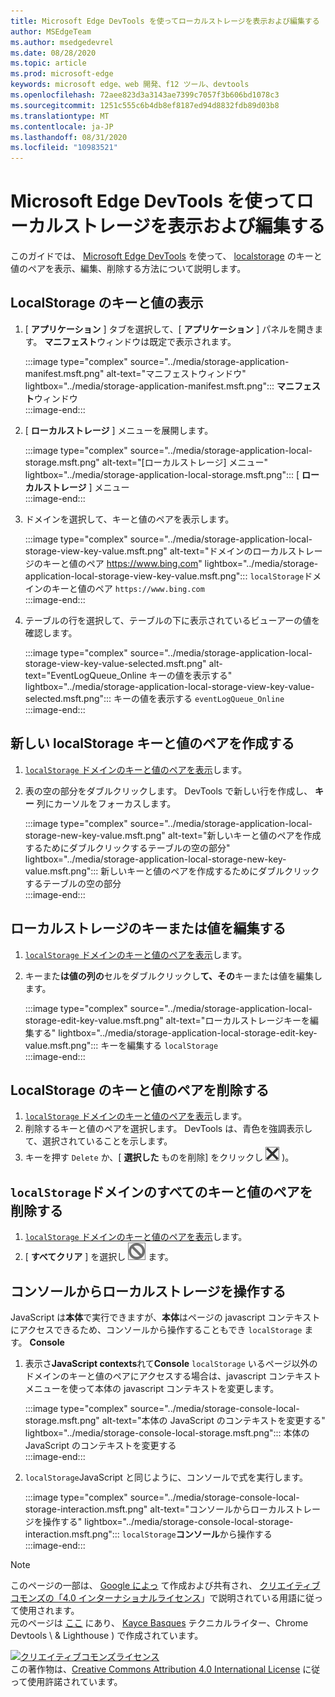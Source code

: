 ```yaml
---
title: Microsoft Edge DevTools を使ってローカルストレージを表示および編集する
author: MSEdgeTeam
ms.author: msedgedevrel
ms.date: 08/28/2020
ms.topic: article
ms.prod: microsoft-edge
keywords: microsoft edge、web 開発、f12 ツール、devtools
ms.openlocfilehash: 72aee823d3a3143ae7399c7057f3b606bd1078c3
ms.sourcegitcommit: 1251c555c6b4db8ef8187ed94d8832fdb89d03b8
ms.translationtype: MT
ms.contentlocale: ja-JP
ms.lasthandoff: 08/31/2020
ms.locfileid: "10983521"
---
```

<!-- Copyright Kayce Basques 

   Licensed under the Apache License, Version 2.0 (the "License");
   you may not use this file except in compliance with the License.
   You may obtain a copy of the License at

       https://www.apache.org/licenses/LICENSE-2.0

   Unless required by applicable law or agreed to in writing, software
   distributed under the License is distributed on an "AS IS" BASIS,
   WITHOUT WARRANTIES OR CONDITIONS OF ANY KIND, either express or implied.
   See the License for the specific language governing permissions and
   limitations under the License.  -->  





# Microsoft Edge DevTools を使ってローカルストレージを表示および編集する   



このガイドでは、 [Microsoft Edge DevTools][MicrosoftEdgeDevTools] を使って、 [localstorage][MDNWindowsLocalStorage] のキーと値のペアを表示、編集、削除する方法について説明します。  

## LocalStorage のキーと値の表示   

1.  [ **アプリケーション** ] タブを選択して、[ **アプリケーション** ] パネルを開きます。  **マニフェスト**ウィンドウは既定で表示されます。  
    
    :::image type="complex" source="../media/storage-application-manifest.msft.png" alt-text="マニフェストウィンドウ" lightbox="../media/storage-application-manifest.msft.png":::
       **マニフェスト**ウィンドウ  
    :::image-end:::  
    
1.  [ **ローカルストレージ** ] メニューを展開します。  
    
    :::image type="complex" source="../media/storage-application-local-storage.msft.png" alt-text="[ローカルストレージ] メニュー" lightbox="../media/storage-application-local-storage.msft.png":::
       [ **ローカルストレージ** ] メニュー  
    :::image-end:::  
    
1.  ドメインを選択して、キーと値のペアを表示します。  
    
    :::image type="complex" source="../media/storage-application-local-storage-view-key-value.msft.png" alt-text="ドメインのローカルストレージのキーと値のペア https://www.bing.com" lightbox="../media/storage-application-local-storage-view-key-value.msft.png":::
       `localStorage`ドメインのキーと値のペア `https://www.bing.com`  
    :::image-end:::  
    
1.  テーブルの行を選択して、テーブルの下に表示されているビューアーの値を確認します。  
    
    :::image type="complex" source="../media/storage-application-local-storage-view-key-value-selected.msft.png" alt-text="EventLogQueue_Online キーの値を表示する" lightbox="../media/storage-application-local-storage-view-key-value-selected.msft.png":::
       キーの値を表示する `eventLogQueue_Online`  
    :::image-end:::  
    
## 新しい localStorage キーと値のペアを作成する   

1.  [ `localStorage` ドメインのキーと値のペアを表示](#view-localstorage-keys-and-values)します。  
1.  表の空の部分をダブルクリックします。  DevTools で新しい行を作成し、 **キー** 列にカーソルをフォーカスします。  
    
    :::image type="complex" source="../media/storage-application-local-storage-new-key-value.msft.png" alt-text="新しいキーと値のペアを作成するためにダブルクリックするテーブルの空の部分" lightbox="../media/storage-application-local-storage-new-key-value.msft.png":::
       新しいキーと値のペアを作成するためにダブルクリックするテーブルの空の部分  
    :::image-end:::  
    
## ローカルストレージのキーまたは値を編集する   

1.  [ `localStorage` ドメインのキーと値のペアを表示](#view-localstorage-keys-and-values)します。  
1.  キーまた**は値の列の**セルをダブルクリックし**て、その**キーまたは値を編集します。  
    
    :::image type="complex" source="../media/storage-application-local-storage-edit-key-value.msft.png" alt-text="ローカルストレージキーを編集する" lightbox="../media/storage-application-local-storage-edit-key-value.msft.png":::
       キーを編集する `localStorage`  
    :::image-end:::  
    
## LocalStorage のキーと値のペアを削除する   

1.  [ `localStorage` ドメインのキーと値のペアを表示](#view-localstorage-keys-and-values)します。  
1.  削除するキーと値のペアを選択します。  DevTools は、青色を強調表示して、選択されていることを示します。  
1.  キーを押す `Delete` か、[ **選択した** ものを削除] をクリックし ![ ます (選択した \ を削除 ][ImageDeleteIcon] )。  
    
## `localStorage`ドメインのすべてのキーと値のペアを削除する   

1.  [ `localStorage` ドメインのキーと値のペアを表示](#view-localstorage-keys-and-values)します。  
1.  [ **すべてクリア** ] を選択し ![ ][ImageClearIcon] ます。  
    
## コンソールからローカルストレージを操作する   

JavaScript は**本体**で実行できますが、**本体**はページの javascript コンテキストにアクセスできるため、コンソールから操作することもでき `localStorage` ます。 **Console**  

1.  表示さ**JavaScript contexts**れて**Console** `localStorage` いるページ以外のドメインのキーと値のペアにアクセスする場合は、javascript コンテキストメニューを使って本体の javascript コンテキストを変更します。  
    
    :::image type="complex" source="../media/storage-console-local-storage.msft.png" alt-text="本体の JavaScript のコンテキストを変更する" lightbox="../media/storage-console-local-storage.msft.png":::
       本体の JavaScript のコンテキストを変更する  
    :::image-end:::  
    
1.  `localStorage`JavaScript と同じように、コンソールで式を実行します。  
    
    :::image type="complex" source="../media/storage-console-local-storage-interaction.msft.png" alt-text="コンソールからローカルストレージを操作する" lightbox="../media/storage-console-local-storage-interaction.msft.png":::
       `localStorage`**コンソール**から操作する  
    :::image-end:::  
    
<!--  
 


-->  

<!-- image links -->  

[ImageClearIcon]: ../media/clear-icon.msft.png  
[ImageDeleteIcon]: ../media/delete-icon.msft.png  

<!-- links -->  

[MicrosoftEdgeDevTools]: ../../devtools-guide-chromium.md "Microsoft Edge (Chromium) 開発者ツール |Microsoft ドキュメント"  

[MDNWindowsLocalStorage]: https://developer.mozilla.org/docs/Web/API/Window/localStorage "ウィンドウ。 localStorage |MDN"  

> [!NOTE]
> このページの一部は、 [Google によっ][GoogleSitePolicies] て作成および共有され、 [クリエイティブコモンズの「4.0 インターナショナルライセンス][CCA4IL]」で説明されている用語に従って使用されます。  
> 元のページは [ここ](https://developers.google.com/web/tools/chrome-devtools/storage/localstorage) にあり、 [Kayce Basques][KayceBasques] テクニカルライター、Chrome Devtools \ & Lighthouse \) で作成されています。  

[![クリエイティブコモンズライセンス][CCby4Image]][CCA4IL]  
この著作物は、[Creative Commons Attribution 4.0 International License][CCA4IL] に従って使用許諾されています。  

[CCA4IL]: https://creativecommons.org/licenses/by/4.0  
[CCby4Image]: https://i.creativecommons.org/l/by/4.0/88x31.png  
[GoogleSitePolicies]: https://developers.google.com/terms/site-policies  
[KayceBasques]: https://developers.google.com/web/resources/contributors/kaycebasques  

